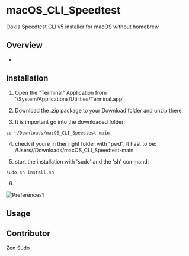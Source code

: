 # macOS_CLI_Speedtest
Ookla Speedtest CLI v5 installer for macOS without homebrew

## Overview

-

## installation

1. Open the "Terminal" Application from '/System/Applications/Utilities/Terminal.app'

2. Download the .zip package to your Download folder and unzip there.

3. It is important go into the downloaded folder:
```
cd ~/Downloads/macOS_CLI_Speedtest-main
```

4. check if youre in ther right folder with "pwd", it hast to be: /Users/<USERNAME>/Downloads/macOS_CLI_Speedtest-main

5. start the installation with 'sudo' and the 'sh' command:
```
sudo sh install.sh
```

6.
![Preferences1]()


## Usage


## Contributor

Zen Sudo
